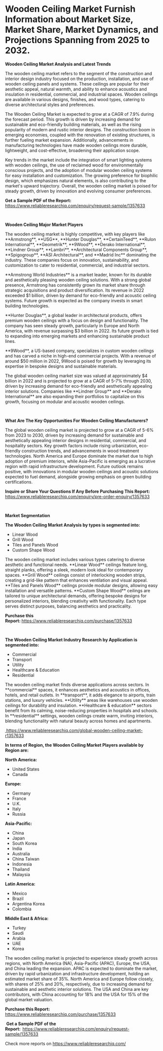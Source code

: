 <p><h1>Wooden Ceiling Market Furnish Information about Market Size, Market Share, Market Dynamics, and Projections Spanning from 2025 to 2032.</h1></p><p><strong>Wooden Ceiling Market Analysis and Latest Trends</strong></p>
<p><p>The wooden ceiling market refers to the segment of the construction and interior design industry focused on the production, installation, and use of wooden ceiling panels and systems. These ceilings are popular for their aesthetic appeal, natural warmth, and ability to enhance acoustics and insulation in residential, commercial, and industrial spaces. Wooden ceilings are available in various designs, finishes, and wood types, catering to diverse architectural styles and preferences.</p><p>The Wooden Ceiling Market is expected to grow at a CAGR of 7.9% during the forecast period. This growth is driven by increasing demand for sustainable and eco-friendly building materials, as well as the rising popularity of modern and rustic interior designs. The construction boom in emerging economies, coupled with the renovation of existing structures, is further fueling market expansion. Additionally, advancements in manufacturing technologies have made wooden ceilings more durable, lightweight, and cost-effective, broadening their application scope.</p><p>Key trends in the market include the integration of smart lighting systems with wooden ceilings, the use of reclaimed wood for environmentally conscious projects, and the adoption of modular wooden ceiling systems for easy installation and customization. The growing preference for biophilic design, which emphasizes natural elements, is also contributing to the market's upward trajectory. Overall, the wooden ceiling market is poised for steady growth, driven by innovation and evolving consumer preferences.</p></p>
<p><strong>Get a Sample PDF of the Report:&nbsp;</strong> <a href="https://www.reliableresearchiq.com/enquiry/request-sample/1357633?utm_campaign=1720&utm_medium=2&utm_source=Github&utm_content=ia&utm_term=24012025&utm_id=wooden-ceiling">https://www.reliableresearchiq.com/enquiry/request-sample/1357633</a></p>
<p>&nbsp;</p>
<p><strong>Wooden Ceiling Major Market Players</strong></p>
<p><p>The wooden ceiling market is highly competitive, with key players like **Armstrong**, **USG**, **Hunter Douglas**, **CertainTeed**, **Rulon International**, **Geometrik**, **9Wood**, **Derako International**, **Lindner Group**, **Lambri**, **Architectural Components Group**, **Spigogroup**, **ASI Architectural**, and **Madrid Inc** dominating the industry. These companies focus on innovation, sustainability, and customization to cater to residential, commercial, and industrial sectors.</p><p>**Armstrong World Industries** is a market leader, known for its durable and aesthetically pleasing wooden ceiling solutions. With a strong global presence, Armstrong has consistently grown its market share through strategic acquisitions and product diversification. Its revenue in 2022 exceeded $1 billion, driven by demand for eco-friendly and acoustic ceiling systems. Future growth is expected as the company invests in smart building technologies.</p><p>**Hunter Douglas**, a global leader in architectural products, offers premium wooden ceilings with a focus on design and functionality. The company has seen steady growth, particularly in Europe and North America, with revenue surpassing $3 billion in 2022. Its future growth is tied to expanding into emerging markets and enhancing sustainable product lines.</p><p>**9Wood**, a US-based company, specializes in custom wooden ceilings and has carved a niche in high-end commercial projects. With a revenue of around $50 million in 2022, 9Wood is poised for growth by leveraging its expertise in bespoke designs and sustainable materials.</p><p>The global wooden ceiling market size was valued at approximately $4 billion in 2022 and is projected to grow at a CAGR of 5-7% through 2030, driven by increasing demand for eco-friendly and aesthetically appealing interior solutions. Companies like **Lindner Group** and **Derako International** are also expanding their portfolios to capitalize on this growth, focusing on modular and acoustic wooden ceilings.</p></p>
<p>&nbsp;</p>
<p><strong>What Are The Key Opportunities For Wooden Ceiling Manufacturers?</strong></p>
<p><p>The global wooden ceiling market is projected to grow at a CAGR of 5-6% from 2023 to 2030, driven by increasing demand for sustainable and aesthetically appealing interior designs in residential, commercial, and hospitality sectors. Key growth factors include rising urbanization, eco-friendly construction trends, and advancements in wood treatment technologies. North America and Europe dominate the market due to high adoption of premium interiors, while Asia-Pacific is emerging as a lucrative region with rapid infrastructure development. Future outlook remains positive, with innovations in modular wooden ceilings and acoustic solutions expected to fuel demand, alongside growing emphasis on green building certifications.</p></p>
<p><strong>Inquire or Share Your Questions If Any Before Purchasing This Report:</strong> <a href="https://www.reliableresearchiq.com/enquiry/pre-order-enquiry/1357633?utm_campaign=1720&utm_medium=2&utm_source=Github&utm_content=ia&utm_term=24012025&utm_id=wooden-ceiling">https://www.reliableresearchiq.com/enquiry/pre-order-enquiry/1357633</a></p>
<p>&nbsp;</p>
<p><strong>Market Segmentation</strong></p>
<p><strong>The Wooden Ceiling Market Analysis by types is segmented into:</strong></p>
<p><ul><li>Linear Wood</li><li>Grill Wood</li><li>Tiles and Panels Wood</li><li>Custom Shape Wood</li></ul></p>
<p><p>The wooden ceiling market includes various types catering to diverse aesthetic and functional needs. **Linear Wood** ceilings feature long, straight planks, offering a sleek, modern look ideal for contemporary spaces. **Grill Wood** ceilings consist of interlocking wooden strips, creating a grid-like pattern that enhances ventilation and visual appeal. **Tiles and Panels Wood** ceilings provide modular designs, allowing easy installation and versatile patterns. **Custom Shape Wood** ceilings are tailored to unique architectural demands, offering bespoke designs for personalized interiors, blending creativity with functionality. Each type serves distinct purposes, balancing aesthetics and practicality.</p></p>
<p><strong>Purchase this Report:&nbsp;</strong><a href="https://www.reliableresearchiq.com/purchase/1357633?utm_campaign=1720&utm_medium=2&utm_source=Github&utm_content=ia&utm_term=24012025&utm_id=wooden-ceiling">https://www.reliableresearchiq.com/purchase/1357633</a></p>
<p>&nbsp;</p>
<p><strong>The Wooden Ceiling Market Industry Research by Application is segmented into:</strong></p>
<p><ul><li>Commercial</li><li>Transport</li><li>Utility</li><li>Healthcare & Education</li><li>Residential</li></ul></p>
<p><p>The wooden ceiling market finds diverse applications across sectors. In **commercial** spaces, it enhances aesthetics and acoustics in offices, hotels, and retail outlets. In **transport**, it adds elegance to airports, train stations, and luxury vehicles. **Utility** areas like warehouses use wooden ceilings for durability and insulation. **Healthcare & education** sectors benefit from its calming, noise-reducing properties in hospitals and schools. In **residential** settings, wooden ceilings create warm, inviting interiors, blending functionality with natural beauty across homes and apartments.</p></p>
<p><a href="https://www.reliableresearchiq.com/global-wooden-ceiling-market-r1357633?utm_campaign=1720&utm_medium=2&utm_source=Github&utm_content=ia&utm_term=24012025&utm_id=wooden-ceiling">&nbsp;https://www.reliableresearchiq.com/global-wooden-ceiling-market-r1357633</a></p>
<p><strong>In terms of Region, the Wooden Ceiling Market Players available by Region are:</strong></p>
<p>
    <p> <strong> North America: </strong>
        <ul>
            <li>United States</li>
            <li>Canada</li>
        </ul>
        </p> 
    <p> <strong> Europe: </strong>
        <ul>
            <li>Germany</li>
            <li>France</li>
            <li>U.K.</li>
            <li>Italy</li>
            <li>Russia</li>
        </ul>
        </p> 
    <p> <strong> Asia-Pacific: </strong>
        <ul>
            <li>China</li>
            <li>Japan</li>
            <li>South Korea</li>
            <li>India</li>
            <li>Australia</li>
            <li>China Taiwan</li>
            <li>Indonesia</li>
            <li>Thailand</li>
            <li>Malaysia</li>
        </ul>
        </p> 
    <p> <strong> Latin America: </strong>
        <ul>
            <li>Mexico</li>
            <li>Brazil</li>
            <li>Argentina Korea</li>
            <li>Colombia</li>
        </ul>
        </p> 
    <p> <strong> Middle East & Africa: </strong>
        <ul>
            <li>Turkey</li>
            <li>Saudi</li>
            <li>Arabia</li>
            <li>UAE</li>
            <li>Korea</li>
        </ul>
    </p>
    </p>
<p><p>The wooden ceiling market is projected to experience steady growth across regions, with North America (NA), Asia-Pacific (APAC), Europe, the USA, and China leading the expansion. APAC is expected to dominate the market, driven by rapid urbanization and infrastructure development, holding an estimated market share of 35%. North America and Europe follow closely, with shares of 25% and 20%, respectively, due to increasing demand for sustainable and aesthetic interior solutions. The USA and China are key contributors, with China accounting for 18% and the USA for 15% of the global market valuation.</p></p>
<p><strong>Purchase this Report: </strong><a href="https://www.reliableresearchiq.com/purchase/1357633?utm_campaign=1720&utm_medium=2&utm_source=Github&utm_content=ia&utm_term=24012025&utm_id=wooden-ceiling">https://www.reliableresearchiq.com/purchase/1357633</a></p>
<p>&nbsp;<strong>Get a Sample PDF of the Report:&nbsp;&nbsp;</strong><a href="https://www.reliableresearchiq.com/enquiry/request-sample/1357633?utm_campaign=1720&utm_medium=2&utm_source=Github&utm_content=ia&utm_term=24012025&utm_id=wooden-ceiling">https://www.reliableresearchiq.com/enquiry/request-sample/1357633</a></p>
<p><strong></strong></p>
<p>Check more reports on <a href="https://www.reliableresearchiq.com/?utm_campaign=1720&utm_medium=2&utm_source=Github&utm_content=ia&utm_term=24012025&utm_id=wooden-ceiling">https://www.reliableresearchiq.com/</a></p>